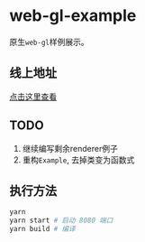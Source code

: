 # web-gl-example

原生`web-gl`样例展示。

## 线上地址

[点击这里查看](https://creampnx-x.github.io/web-gl-example/dist/)

## TODO

1. 继续编写剩余renderer例子
2. 重构`Example`, 去掉类变为函数式

## 执行方法

```sh
yarn
yarn start # 启动 8080 端口
yarn build # 编译
```
